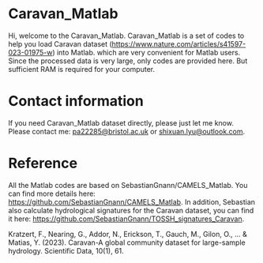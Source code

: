 # Caravan_Matlab
Hi, welcome to the Caravan_Matlab. Caravan_Matlab is a set of codes to help you load Caravan dataset (https://www.nature.com/articles/s41597-023-01975-w) into Matlab. which are very convenient for Matlab users. 
Since the processed data is very large, only codes are provided here. But sufficient RAM is required for your computer. 

# Contact information
If you need Caravan_Matlab dataset directly, please just let me know. Please contact me: pa22285@bristol.ac.uk or shixuan.lyu@outlook.com.

# Reference
All the Matlab codes are based on SebastianGnann/CAMELS_Matlab. You can find more details here: https://github.com/SebastianGnann/CAMELS_Matlab. 
In addition, Sebastian also calculate hydrological signatures for the Caravan dataset, you can find it here: https://github.com/SebastianGnann/TOSSH_signatures_Caravan.

Kratzert, F., Nearing, G., Addor, N., Erickson, T., Gauch, M., Gilon, O., ... & Matias, Y. (2023). Caravan-A global community dataset for large-sample hydrology. Scientific Data, 10(1), 61.
